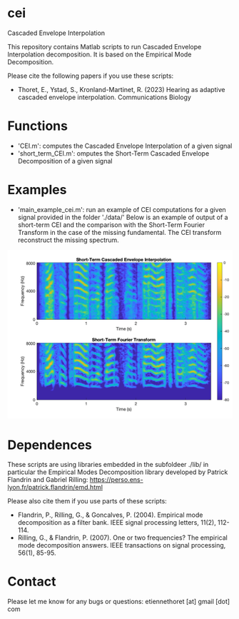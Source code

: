 # cei
Cascaded Envelope Interpolation

This repository contains Matlab scripts to run Cascaded Envelope Interpolation decomposition.
It is based on the Empirical Mode Decomposition.

Please cite the following papers if you use these scripts:
* Thoret, E., Ystad, S., Kronland-Martinet, R. (2023) Hearing as adaptive cascaded envelope interpolation. Communications Biology

# Functions
* 'CEI.m': computes the Cascaded Envelope Interpolation of a given signal
* 'short_term_CEI.m': omputes the Short-Term Cascaded Envelope Decomposition of a given signal

# Examples
* 'main_example_cei.m': run an example of CEI computations for a given signal provided in the folder './data/'
Below is an example of output of a short-term CEI and the comparison with the Short-Term Fourier Transform in the case of the missing fundamental. The CEI transform reconstruct the missing spectrum.

![Example](https://github.com/EtienneTho/cei/blob/main/short_term_CEI.png)

# Dependences
These scripts are using libraries embedded in the subfoldeer ./lib/ in particular the Empirical Modes Decomposition library developed by Patrick Flandrin and Gabriel Rilling: https://perso.ens-lyon.fr/patrick.flandrin/emd.html

Please also cite them if you use parts of these scripts:
* Flandrin, P., Rilling, G., & Goncalves, P. (2004). Empirical mode decomposition as a filter bank. IEEE signal processing letters, 11(2), 112-114.
* Rilling, G., & Flandrin, P. (2007). One or two frequencies? The empirical mode decomposition answers. IEEE transactions on signal processing, 56(1), 85-95.

# Contact
Please let me know for any bugs or questions:
etiennethoret [at] gmail [dot] com
